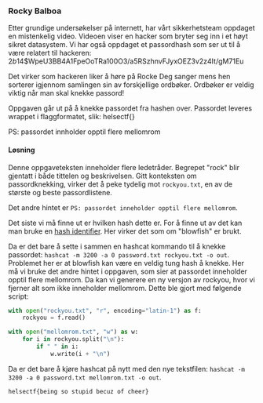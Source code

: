 ### Rocky Balboa
Etter grundige undersøkelser på internett, har vårt sikkerhetsteam oppdaget en mistenkelig video. Videoen viser en hacker som bryter seg inn i et høyt sikret datasystem. Vi har også oppdaget et passordhash som ser ut til å være relatert til hackeren: $2b$14$WpeU3BB4A1FpeOoTRa100O3/a5RSzhnvFJyxOEZ3v2z4It/gM71Eu

Det virker som hackeren liker å høre på Rocke Deg sanger mens hen sorterer igjennom samlingen sin av forskjellige ordbøker. Ordbøker er veldig viktig når man skal knekke passord!

Oppgaven går ut på å knekke passordet fra hashen over. Passordet leveres wrappet i flaggformatet, slik: helsectf{<passsord>}

PS: passordet innholder opptil flere mellomrom

#### Løsning

Denne oppgaveteksten inneholder flere ledetråder. Begrepet "rock" blir gjentatt i både tittelen og beskrivelsen. Gitt konteksten om passordknekking, virker det å peke tydelig mot `rockyou.txt`, en av de største og beste passordlistene.

Det andre hintet er `PS: passordet inneholder opptil flere mellomrom`.

Det siste vi må finne ut er hvilken hash dette er. For å finne ut av det kan man bruke en [hash identifier](https://hashes.com/en/tools/hash_identifier). Her virker det som om "blowfish" er brukt.

Da er det bare å sette i sammen en hashcat kommando til å knekke passordet: `hashcat -m 3200 -a 0 password.txt rockyou.txt -o out`. Problemet her er at blowfish kan være en veldig tung hash å knekke. Her må vi bruke det andre hintet i oppgaven, som sier at passordet inneholder opptil flere mellomrom. Da kan vi generere en ny versjon av rockyou, hvor vi fjerner alt som ikke inneholder mellomrom. Dette ble gjort med følgende script:

```python
with open("rockyou.txt", "r", encoding="latin-1") as f:
    rockyou = f.read()

with open("mellomrom.txt", "w") as w:
    for i in rockyou.split("\n"):
        if " " in i:
            w.write(i + "\n")
```
Da er det bare å kjøre hashcat på nytt med den nye tekstfilen: `hashcat -m 3200 -a 0 password.txt mellomrom.txt -o out`.

`helsectf{being so stupid becuz of cheer}`
